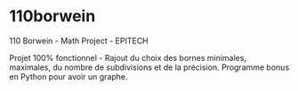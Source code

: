 110borwein
==========

110 Borwein - Math Project - EPITECH

Projet 100% fonctionnel - Rajout du choix des bornes minimales, maximales, du nombre de subdivisions et de la précision.
Programme bonus en Python pour avoir un graphe.
